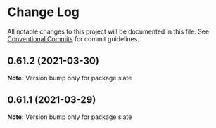 # Change Log

All notable changes to this project will be documented in this file.
See [Conventional Commits](https://conventionalcommits.org) for commit guidelines.

## 0.61.2 (2021-03-30)

**Note:** Version bump only for package slate





## 0.61.1 (2021-03-29)

**Note:** Version bump only for package slate
